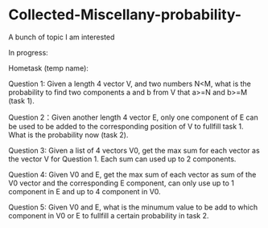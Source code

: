 # Collected-Miscellany-probability-
A bunch of topic I am interested

In progress:

Hometask (temp name): 

Question 1: Given a length 4 vector V, and two numbers N<M, what is the probability to find two components a and b from V that a>=N and b>=M (task 1).

Question 2：Given another length 4 vector E, only one component of E can be used to be added to the corresponding position of V to fullfill task 1. What is the probability now (task 2).

Question 3: Given a list of 4 vectors V0, get the max sum for each vector as the vector V for Question 1. Each sum can used up to 2 components.

Question 4: Given V0 and E, get the max sum of each vector as sum of the V0 vector and the corresponding E component, can only use up to 1 component in E and up to 4 component in V0.

Question 5: Given V0 and E, what is the minumum value to be add to which component in V0 or E to fullfill a certain probability in task 2.
